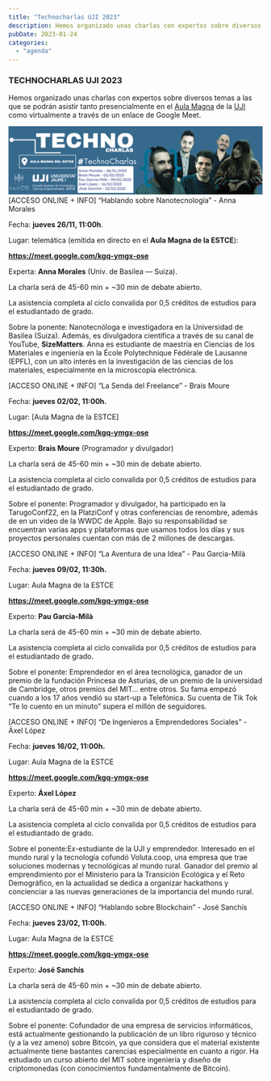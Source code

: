 ```yaml
---
title: "Technocharlas UJI 2023"
description: Hemos organizado unas charlas con expertos sobre diversos temas a las que se podrán asistir tanto presencialmente en el Aula Magna de la UJI como virtualmente a través de un enlace de Google Meet.
pubDate: 2023-01-24
categories: 
  - "agenda"
---
```


### TECHNOCHARLAS UJI 2023

Hemos organizado unas charlas con expertos sobre diversos temas a las que se podrán asistir tanto presencialmente en el [Aula Magna](https://www.google.es/maps/place/Escuela+Superior+de+Tecnologia+I+Ciencias+Experimentales,+Avenguda+Avenida+de+Vicente+Sos+Baynat,+12006+Castell%C3%B3n+de+la+Plana,+Castell%C3%B3n,+Espa%C3%B1a/@39.9926198,-0.0676889,18z/data=!3m1!5s0xd5ffe0f98d8e357:0x79b3d77cb1bdb39f!4m6!3m5!1s0xd5ffe0f98be12e9:0x4e7634c2c3b978b7!8m2!3d39.9926854!4d-0.0673032!16s%2Fg%2F1hhx08l_l?entry=ttu&g_ep=EgoyMDI1MDMzMC4wIKXMDSoASAFQAw%3D%3D) de la [UJI](https://www.google.es/maps/place/Universitat+Jaume+I/@39.9902105,-0.0511631,14z/data=!4m6!3m5!1s0xd5ffe0fca9b5147:0x1368bf53b3a7fb3f!8m2!3d39.9943481!4d-0.0702147!16zL20vMDg0dGNk?coh=164777&entry=tt&shorturl=1) como virtualmente a través de un enlace de Google Meet.

 ![](images/BannerTecnocharlas-1024x274.png)   \[ACCESO ONLINE + INFO\] “Hablando sobre Nanotecnología” - Anna Morales

Fecha: **jueves 26/11, 11:00h**.

Lugar: telemática (emitida en directo en el **Aula Magna de la ESTCE**):

**https://meet.google.com/kgq-ymgx-ose**

Experta: **Anna Morales** (Univ. de Basilea — Suiza).

La charla será de 45-60 min + ~30 min de debate abierto.

La asistencia completa al ciclo convalida por 0,5 créditos de estudios para el estudiantado de grado.

Sobre la ponente: Nanotecnóloga e investigadora en la Universidad de Basilea (Suiza). Además, es divulgadora científica a través de su canal de YouTube, **SizeMatters**. Anna es estudiante de maestría en Ciencias de los Materiales e ingeniería en la École Polytechnique Fédérale de Lausanne (EPFL), con un alto interés en la investigación de las ciencias de los materiales, especialmente en la microscopía electrónica.

\[ACCESO ONLINE + INFO\] “La Senda del Freelance” - Brais Moure

Fecha: **jueves 02/02, 11:00h.**

Lugar: [Aula Magna de la ESTCE] 

**https://meet.google.com/kgq-ymgx-ose**

Experto: **Brais Moure** (Programador y divulgador)

La charla será de 45-60 min + ~30 min de debate abierto.

La asistencia completa al ciclo convalida por 0,5 créditos de estudios para el estudiantado de grado.

Sobre el ponente: Programador y divulgador, ha participado en la TarugoConf22, en la PlatziConf y otras conferencias de renombre, además de en un video de la WWDC de Apple. Bajo su responsabilidad se encuentran varias apps y plataformas que usamos todos los días y sus proyectos personales cuentan con más de 2 millones de descargas.

\[ACCESO ONLINE + INFO\] “La Aventura de una Idea” - Pau Garcia-Milà

Fecha: **jueves 09/02, 11:30h.**

Lugar: Aula Magna de la ESTCE

**https://meet.google.com/kgq-ymgx-ose**

Experto: **Pau Garcia-Milà**

La charla será de 45-60 min + ~30 min de debate abierto.

La asistencia completa al ciclo convalida por 0,5 créditos de estudios para el estudiantado de grado.

  

Sobre el ponente: Emprendedor en el área tecnológica, ganador de un premio de la fundación Princesa de Asturias, de un premio de la universidad de Cambridge, otros premios del MIT… entre otros. Su fama empezó cuando a los 17 años vendió su start-up a Telefónica. Su cuenta de Tik Tok “Te lo cuento en un minuto” supera el millón de seguidores.

\[ACCESO ONLINE + INFO\] “De Ingenieros a Emprendedores Sociales” - Áxel López

Fecha: **jueves 16/02, 11:00h.**

Lugar: Aula Magna de la ESTCE

**https://meet.google.com/kgq-ymgx-ose**

Experto: **Áxel López**

La charla será de 45-60 min + ~30 min de debate abierto.

La asistencia completa al ciclo convalida por 0,5 créditos de estudios para el estudiantado de grado.

Sobre el ponente:Ex-estudiante de la UJI y emprendedor. Interesado en el mundo rural y la tecnología cofundó Voluta.coop, una empresa que trae soluciones modernas y tecnológicas al mundo rural. Ganador del premio al emprendimiento por el Ministerio para la Transición Ecológica y el Reto Demográfico, en la actualidad se dedica a organizar hackathons y concienciar a las nuevas generaciones de la importancia del mundo rural.  

\[ACCESO ONLINE + INFO\] “Hablando sobre Blockchain” - José Sanchís

Fecha: **jueves 23/02, 11:00h.**

Lugar: Aula Magna de la ESTCE

**https://meet.google.com/kgq-ymgx-ose**

Experto: **José Sanchís**

La charla será de 45-60 min + ~30 min de debate abierto.

La asistencia completa al ciclo convalida por 0,5 créditos de estudios para el estudiantado de grado.

Sobre el ponente: Cofundador de una empresa de servicios informáticos, está actualmente gestionando la publicación de un libro riguroso y técnico (y a la vez ameno) sobre Bitcoin, ya que considera que el material existente actualmente tiene bastantes carencias especialmente en cuanto a rigor. Ha estudiado un curso abierto del MIT sobre ingeniería y diseño de criptomonedas (con conocimientos fundamentalmente de Bitcoin).

